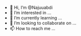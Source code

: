 - 👋 Hi, I’m @Najuuabdi
- 👀 I’m interested in ...
- 🌱 I’m currently learning ...
- 💞️ I’m looking to collaborate on ...
- 📫 How to reach me ...

<!---
Najuuabdi/Najuuabdi is a ✨ special ✨ repository because its `README.md` (this file) appears on your GitHub profile.
You can click the Preview link to take a look at your changes.
--->
